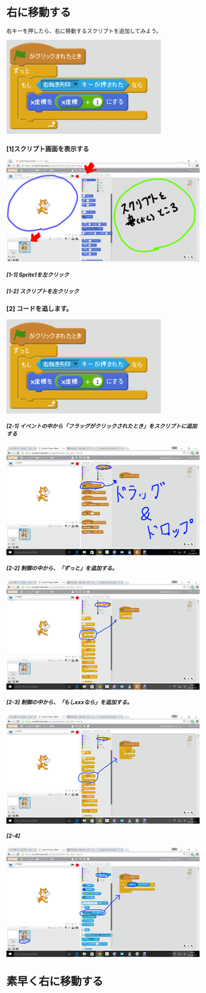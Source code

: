 # 右に移動する

右キーを押したら、右に移動するスクリプトを追加してみよう。

![](move_right.png)


### [1]スクリプト画面を表示する
![](base001_make_002_a.png)

##### [1-1] Sprite1を左クリック
##### [1-2] スクリプトを左クリック

### [2] コードを追します。
![](move_right.png)
##### [2-1] イベントの中から「フラッグがクリックされたとき」をスクリプトに追加する
![](base001_make_003_a.png)

##### [2-2] 制御の中から、「ずっと」を追加する。
![](base001_make_003_b.png)

##### [2-3] 制御の中から、「もしxxxなら」を追加する。
![](base001_make_003_c.png)

##### [2-4]
![](base001_make_003_d.png)

# 素早く右に移動する
